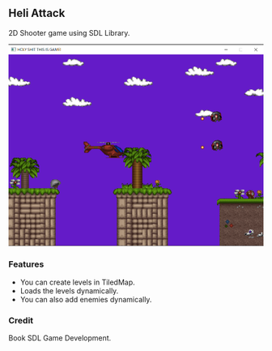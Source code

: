 ## Heli Attack
2D Shooter game using SDL Library.

<p align="center">
	<img alt="" src="Heli-Attack.png"/>
</p>

### Features
- You can create levels in TiledMap.
- Loads the levels dynamically.
- You can also add enemies dynamically.

### Credit
Book SDL Game Development.


